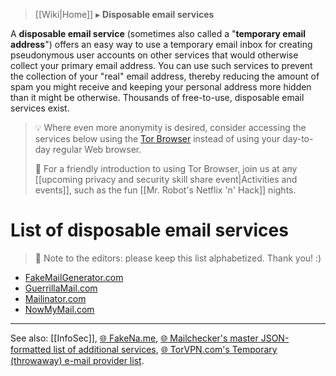 > [[Wiki|Home]] ▸ **Disposable email services**

A **disposable email service** (sometimes also called a "**temporary email address**") offers an easy way to use a temporary email inbox for creating pseudonymous user accounts on other services that would otherwise collect your primary email address. You can use such services to prevent the collection of your "real" email address, thereby reducing the amount of spam you might receive and keeping your personal address more hidden than it might be otherwise. Thousands of free-to-use, disposable email services exist.

> 💡 Where even more anonymity is desired, consider accessing the services below using the [Tor Browser](https://torproject.org/) instead of using your day-to-day regular Web browser.
> 
> 🔰 For a friendly introduction to using Tor Browser, join us at any [[upcoming privacy and security skill share event|Activities and events]], such as the fun [[Mr. Robot's Netflix 'n' Hack]] nights.

# List of disposable email services

> 📝 Note to the editors: please keep this list alphabetized. Thank you! :)

* [FakeMailGenerator.com](http://www.fakemailgenerator.com/)
* [GuerrillaMail.com](https://www.guerrillamail.com/)
* [Mailinator.com](https://www.mailinator.com/)
* [NowMyMail.com](http://nowmymail.com/)

* * *

See also: [[InfoSec]], [🌐 FakeNa.me](https://fakena.me/), [🌐 Mailchecker's master JSON-formatted list of additional services](https://github.com/FGRibreau/mailchecker/blob/master/list.json), [🌐 TorVPN.com's Temporary (throwaway) e-mail provider list](https://www.torvpn.com/en/disposable-email).